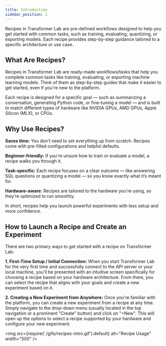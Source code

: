 ```yaml
---
title: Introduction
sidebar_position: 1
---
```


Recipes in Transformer Lab are pre-defined workflows designed to help you get started with common tasks, such as training, evaluating, quantizing, or exporting models. Each recipe provides step-by-step guidance tailored to a specific architecture or use case.

## What Are Recipes?

Recipes in Transformer Lab are ready-made workflows/tasks that help you complete common tasks like training, evaluating, or exporting machine learning models. Think of them as step-by-step guides that make it easier to get started, even if you're new to the platform.

Each recipe is designed for a specific goal — such as summarizing a conversation, generating Python code, or fine-tuning a model — and is built to match different types of hardware like NVIDIA GPUs, AMD GPUs, Apple Silicon (MLX), or CPUs.

## Why Use Recipes?

**Saves time:** You don’t need to set everything up from scratch. Recipes come with pre-filled configurations and helpful defaults.

**Beginner-friendly:** If you're unsure how to train or evaluate a model, a recipe walks you through it.

**Task-specific:** Each recipe focuses on a clear outcome — like answering SQL questions or quantizing a model — so you know exactly what it’s meant for.

**Hardware-aware:** Recipes are tailored to the hardware you're using, so they’re optimized to run smoothly.

In short, recipes help you launch powerful experiments with less setup and more confidence.

## How to Launch a Recipe and Create an Experiment

There are two primary ways to get started with a recipe on Transformer Lab:

**1. First-Time Setup / Initial Connection:**
When you start Transformer Lab for the very first time and successfully connect to the API server or your local machine, you'll be presented with an intuitive screen specifically for choosing a recipe based on your hardware architecture. From there, you can select the recipe that aligns with your goals and create a new experiment based on it.

**2. Creating a New Experiment from Anywhere:**
Once you're familiar with the platform, you can create a new experiment from a recipe at any time. Simply navigate to the drop-down menu (usually located in the top navigation or a prominent "Create" button) and click on "+New". This will open up the options to select a recipe supported by your hardware and configure your new experiment.

<img src={require('./gifs/recipes-intro.gif').default} alt="Recipe Usage" width="500" />


